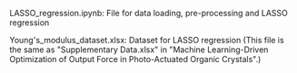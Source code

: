 LASSO_regression.ipynb: File for data loading, pre-processing and LASSO regression

Young's_modulus_dataset.xlsx: Dataset for LASSO regression (This file is the same as "Supplementary Data.xlsx" in "Machine Learning-Driven Optimization of Output Force in Photo-Actuated Organic Crystals".)
